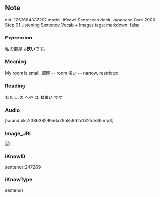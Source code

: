 ## Note
nid: 1253684337297
model: iKnow! Sentences
deck: Japanese Core 2000 Step 01 Listening Sentence Vocab + Images
tags: 
markdown: false

### Expression
<!DOCTYPE html>
<title></title>
私の部屋は<b>狭い</b>です。



### Meaning
My room is small.
部屋 -- room
狭い -- narrow, restricted

### Reading
<!DOCTYPE html>
<title></title>
わたし の へや は <b>せまい</b> です



### Audio
[sound:b5c238638999a6a79a858d2d1821de39.mp3]

### Image_URI
<!DOCTYPE html>
<title></title>
<img src="1e293b927738e1b8783512d93f5d716e.jpg">



### iKnowID
sentence:247269

### iKnowType
sentence
